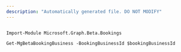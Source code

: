 ```yaml
---
description: "Automatically generated file. DO NOT MODIFY"
---
```


```powershellv2

Import-Module Microsoft.Graph.Beta.Bookings

Get-MgBetaBookingBusiness -BookingBusinessId $bookingBusinessId

```